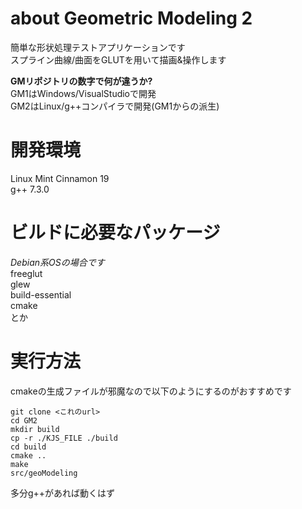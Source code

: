 # about Geometric Modeling 2
簡単な形状処理テストアプリケーションです  
スプライン曲線/曲面をGLUTを用いて描画&操作します  

__GMリポジトリの数字で何が違うか?__  
GM1はWindows/VisualStudioで開発  
GM2はLinux/g++コンパイラで開発(GM1からの派生)  

# 開発環境
Linux Mint Cinnamon 19  
g++ 7.3.0

# ビルドに必要なパッケージ
_Debian系OSの場合です_  
freeglut  
glew  
build-essential  
cmake  
とか

# 実行方法
cmakeの生成ファイルが邪魔なので以下のようにするのがおすすめです  
```
git clone <これのurl>
cd GM2
mkdir build
cp -r ./KJS_FILE ./build
cd build
cmake ..
make
src/geoModeling
```
多分g++があれば動くはず
